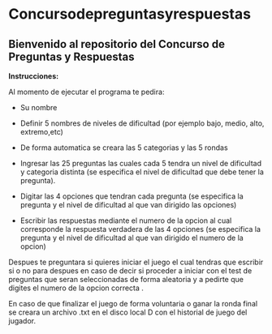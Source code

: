 # Concursodepreguntasyrespuestas

## Bienvenido al repositorio del Concurso de Preguntas y Respuestas
**Instrucciones:**

Al momento de ejecutar el programa te pedira:

- Su nombre

- Definir 5 nombres de niveles de dificultad (por ejemplo bajo, medio, alto, extremo,etc)

- De forma automatica se creara las 5 categorias y las 5 rondas 

- Ingresar las 25 preguntas las cuales cada 5 tendra un nivel de dificultad y categoria distinta (se especifica el nivel de dificultad que debe tener la pregunta).

- Digitar las 4 opciones que tendran cada pregunta (se especifica  la pregunta y el nivel de dificultad al que van dirigido las opciones)

- Escribir las respuestas mediante el numero de la opcion al cual corresponde la respuesta verdadera de las 4 opciones (se especifica  la pregunta y el nivel de dificultad al que van dirigido el numero de la opcion)


Despues te preguntara si quieres iniciar el juego el cual tendras que escribir si o no para despues  en caso de decir si proceder a iniciar con el test de preguntas que seran seleccionadas de forma aleatoria y a pedirte que digites el numero de la opcion correcta .

En caso de que finalizar el juego de forma voluntaria o ganar la ronda final se creara un archivo .txt en el disco local D con el historial de juego del jugador.
